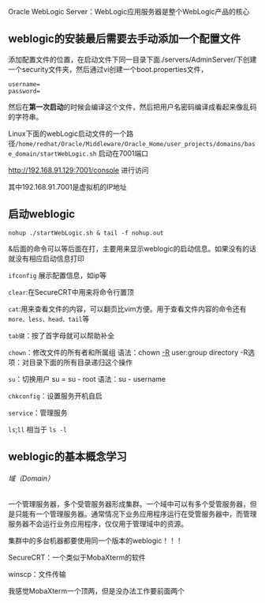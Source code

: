Oracle WebLogic Server：WebLogic应用服务器是整个WebLogic产品的核心

## weblogic的安装最后需要去手动添加一个配置文件

添加配置文件的位置，在启动文件下同一目录下面./servers/AdminServer/下创建一个security文件夹，然后通过vi创建一个boot.properties文件，

```properties
username=
password=
```

然后在**第一次启动**的时候会编译这个文件，然后把用户名密码编译成看起来像乱码的字符串。

Linux下面的webLogic启动文件的一个路径`/home/redhat/Oracle/Middleware/Oracle_Home/user_projects/domains/base_domain/startWebLogic.sh`   启动在7001端口

http://192.168.91.129:7001/console 进行访问

其中192.168.91.7001是虚拟机的IP地址

## 启动weblogic

`nohup ./startWebLogic.sh & tail -f nohup.out`

&后面的命令可以等后面在打，主要用来显示weblogic的启动信息。如果没有的话就没有相应启动信息打印

`ifconfig` 展示配置信息，如ip等

`clear`:在SecureCRT中用来将命令行置顶

`cat`:用来查看文件的内容，可以翻页比vim方便。用于查看文件内容的命令还有`more、less、head、tail`等

`tab键`：按了首字母就可以帮助补全

`chown`：修改文件的所有者和所属组 语法：chown <u>-R</u> user:group directory     -R选项：对目录下面的所有目录递归这个操作

 `su`：切换用户 su = su - root  语法：su - username

`chkconfig`：设置服务开机自启

`service`：管理服务

`ls`;`ll` 相当于 `ls -l`



## weblogic的基本概念学习

###### 域（Domain）

一个管理服务器，多个受管服务器形成集群。一个域中可以有多个受管服务器，但是只能有一个管理服务器。通常情况下业务应用程序运行在受管服务器中，而管理服务器不会运行业务应用程序，仅仅用于管理域中的资源。



集群中的多台机器都要使用同一个版本的weblogic！！！





























































































































SecureCRT：一个类似于MobaXterm的软件

winscp：文件传输

我感觉MobaXterm一个顶两，但是没办法工作要前面两个









